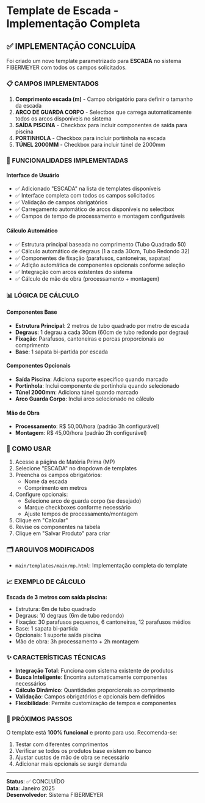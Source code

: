 # Template de Escada - Implementação Completa

## ✅ IMPLEMENTAÇÃO CONCLUÍDA

Foi criado um novo template parametrizado para **ESCADA** no sistema FIBERMEYER com todos os campos solicitados.

### 📋 CAMPOS IMPLEMENTADOS

1. **Comprimento escada (m)** - Campo obrigatório para definir o tamanho da escada
2. **ARCO DE GUARDA CORPO** - Selectbox que carrega automaticamente todos os arcos disponíveis no sistema
3. **SAÍDA PISCINA** - Checkbox para incluir componentes de saída para piscina
4. **PORTINHOLA** - Checkbox para incluir portinhola na escada  
5. **TÚNEL 2000MM** - Checkbox para incluir túnel de 2000mm

### 🔧 FUNCIONALIDADES IMPLEMENTADAS

#### Interface de Usuário
- ✅ Adicionado "ESCADA" na lista de templates disponíveis
- ✅ Interface completa com todos os campos solicitados
- ✅ Validação de campos obrigatórios
- ✅ Carregamento automático de arcos disponíveis no selectbox
- ✅ Campos de tempo de processamento e montagem configuráveis

#### Cálculo Automático
- ✅ Estrutura principal baseada no comprimento (Tubo Quadrado 50)
- ✅ Cálculo automático de degraus (1 a cada 30cm, Tubo Redondo 32)
- ✅ Componentes de fixação (parafusos, cantoneiras, sapatas)
- ✅ Adição automática de componentes opcionais conforme seleção
- ✅ Integração com arcos existentes do sistema
- ✅ Cálculo de mão de obra (processamento + montagem)

### 📊 LÓGICA DE CÁLCULO

#### Componentes Base
- **Estrutura Principal**: 2 metros de tubo quadrado por metro de escada
- **Degraus**: 1 degrau a cada 30cm (60cm de tubo redondo por degrau)
- **Fixação**: Parafusos, cantoneiras e porcas proporcionais ao comprimento
- **Base**: 1 sapata bi-partida por escada

#### Componentes Opcionais
- **Saída Piscina**: Adiciona suporte específico quando marcado
- **Portinhola**: Inclui componente de portinhola quando selecionado
- **Túnel 2000mm**: Adiciona túnel quando marcado
- **Arco Guarda Corpo**: Inclui arco selecionado no cálculo

#### Mão de Obra
- **Processamento**: R$ 50,00/hora (padrão 3h configurável)
- **Montagem**: R$ 45,00/hora (padrão 2h configurável)

### 🎯 COMO USAR

1. Acesse a página de Matéria Prima (MP)
2. Selecione "ESCADA" no dropdown de templates
3. Preencha os campos obrigatórios:
   - Nome da escada
   - Comprimento em metros
4. Configure opcionais:
   - Selecione arco de guarda corpo (se desejado)
   - Marque checkboxes conforme necessário
   - Ajuste tempos de processamento/montagem
5. Clique em "Calcular"
6. Revise os componentes na tabela
7. Clique em "Salvar Produto" para criar

### 🗂️ ARQUIVOS MODIFICADOS

- `main/templates/main/mp.html`: Implementação completa do template

### 📈 EXEMPLO DE CÁLCULO

**Escada de 3 metros com saída piscina:**
- Estrutura: 6m de tubo quadrado
- Degraus: 10 degraus (6m de tubo redondo)
- Fixação: 30 parafusos pequenos, 6 cantoneiras, 12 parafusos médios
- Base: 1 sapata bi-partida
- Opcionais: 1 suporte saída piscina
- Mão de obra: 3h processamento + 2h montagem

### ✨ CARACTERÍSTICAS TÉCNICAS

- **Integração Total**: Funciona com sistema existente de produtos
- **Busca Inteligente**: Encontra automaticamente componentes necessários
- **Cálculo Dinâmico**: Quantidades proporcionais ao comprimento
- **Validação**: Campos obrigatórios e opcionais bem definidos
- **Flexibilidade**: Permite customização de tempos e componentes

### 🔄 PRÓXIMOS PASSOS

O template está **100% funcional** e pronto para uso. Recomenda-se:

1. Testar com diferentes comprimentos
2. Verificar se todos os produtos base existem no banco
3. Ajustar custos de mão de obra se necessário
4. Adicionar mais opcionais se surgir demanda

---
**Status**: ✅ CONCLUÍDO  
**Data**: Janeiro 2025  
**Desenvolvedor**: Sistema FIBERMEYER